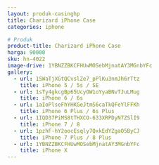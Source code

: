 ```yaml
---
layout: produk-casinghp
title: Charizard iPhone Case
categories: iphone

# Produk
product-title: Charizard iPhone Case
harga: 90000
sku: hn-4022
image-drive: 1YBNZZBKCFHUwMOSebMjnatAY3MGnbYFc
gallery:
  - url: 1SWaTjXGtQCvslZe7_pPlKu3nmJh6rTtz
    title: iPhone 5 / 5s / SE
  - url: 1sTy4gkcgBp65UcyOW1oYyaBNvTJuLMug
    title: iPhone 6 / 6s
  - url: 1aIoPlseFhYHKGeJtmS6caTkQFeYlFFKh
    title: iPhone 6 Plus / 6s Plus
  - url: 1IQD37PiMS8tTHXCO-633XRPDyN7ZSlI9
    title: iPhone 7 / 8
  - url: 1pzhF-hY2oocEsqly7QxkEdYZgaO5ByCJ
    title: iPhone 7 Plus / 8 Plus
  - url: 1YBNZZBKCFHUwMOSebMjnatAY3MGnbYFc
    title: iPhone X
---
```

